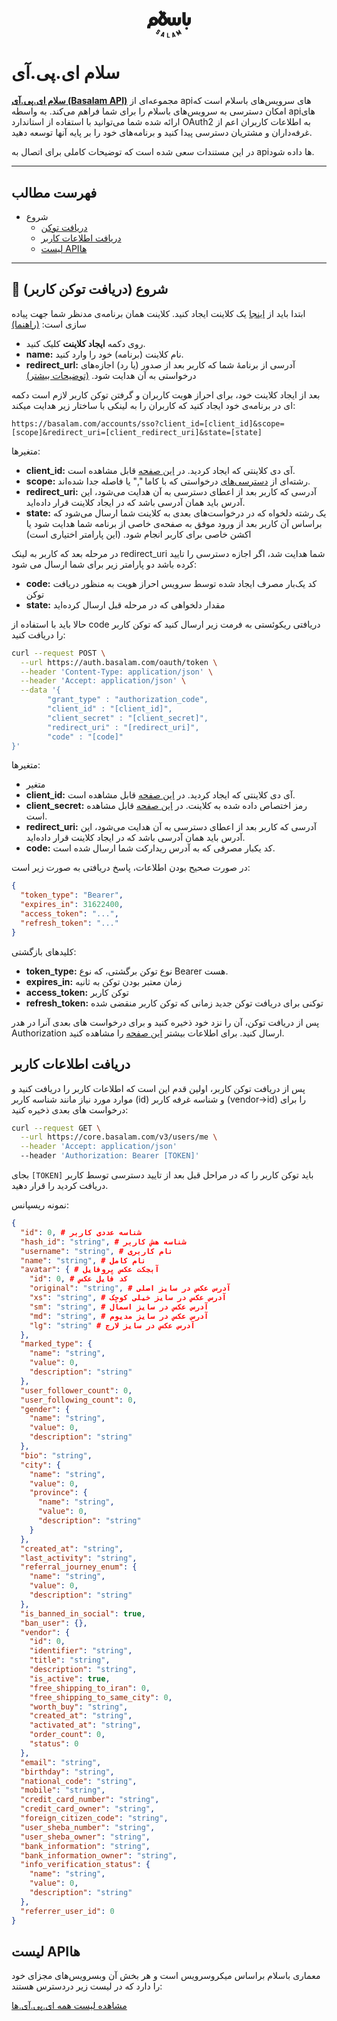 <link rel="stylesheet" href="./assets/fonts/Estedad-stylesheet.css" />


<p align="center">
  <svg width="70" fill="currentColor" viewBox="0 0 71 50" xmlns="http://www.w3.org/2000/svg"><path d="M46.2752 47.5265L42.8338 41.1055L41.0336 41.5265L40.9277 48.7897C40.9277 49.2107 41.2454 49.5791 41.7219 49.5791C42.1455 49.5791 42.5161 49.2107 42.5161 48.7897V48.1581L44.581 47.6844L44.8457 48.2107C45.0575 48.5792 45.534 48.737 45.9046 48.5265C46.3282 48.4213 46.487 47.9476 46.2752 47.5265ZM42.569 46.6318L42.622 44.0528L43.8397 46.316L42.569 46.6318Z"></path><path d="M55.6986 43.1054L52.0454 36.8423L50.6688 37.6318L51.463 42.1581L47.9157 39.2107L46.5391 40.0002L50.1923 46.2633C50.3512 46.5265 50.6159 46.6318 50.8806 46.6318C51.0394 46.6318 51.1453 46.5791 51.3042 46.5265C51.6748 46.316 51.8336 45.8423 51.5689 45.4739L50.2452 43.1581L52.0983 44.6844L53.422 43.9475L52.9984 41.5791L54.3221 43.8949C54.5338 44.2633 55.0104 44.4212 55.381 44.1581C55.8045 43.9475 55.9634 43.4739 55.6986 43.1054Z"></path><path d="M36.3205 48.4213H33.938V42.1055H32.3496V50.0002H36.3205C36.7441 50.0002 37.1147 49.6318 37.1147 49.2107C37.1147 48.7897 36.7441 48.4213 36.3205 48.4213Z"></path><path d="M26.0496 40.4214L22.0786 46.5266C21.8669 46.8951 21.9728 47.3688 22.3434 47.6319C22.714 47.8424 23.1905 47.7372 23.4552 47.3688L23.7729 46.8424L25.7848 47.5267L25.7319 48.1582C25.679 48.5793 26.0496 48.9477 26.4732 49.0003H26.5261C26.9496 49.0003 27.2673 48.6845 27.3203 48.2635L27.7968 41.0003L26.0496 40.4214ZM24.673 45.5267L26.1025 43.3688L25.9437 45.9477L24.673 45.5267Z"></path><path d="M16.7307 44.3162C16.3071 44.3162 15.8306 44.2109 15.46 43.9478C14.454 43.2636 14.1893 41.8425 14.8776 40.8425C15.1423 40.4741 15.6188 40.3688 15.9894 40.632C16.3601 40.8951 16.466 41.3688 16.2012 41.7372C15.9895 42.053 16.0953 42.4214 16.3601 42.632C16.6777 42.8425 17.0484 42.7372 17.2601 42.4741L17.4719 42.1583C17.6837 41.8425 17.5778 41.4741 17.3131 41.2635C16.8366 40.9478 16.466 40.4214 16.3601 39.8425C16.2542 39.2635 16.3601 38.6846 16.7307 38.1583L16.9425 37.8425C17.2602 37.3688 17.7896 37.0004 18.372 36.8951C18.9544 36.7899 19.5368 36.8951 20.0663 37.2636C20.5428 37.5793 20.9134 38.1057 21.0193 38.6846C21.1252 39.2636 21.0193 39.8425 20.6487 40.3688C20.3839 40.7372 19.9074 40.8425 19.5368 40.5793C19.1662 40.3162 19.0603 39.8425 19.325 39.4741C19.4309 39.3162 19.4838 39.1583 19.4309 39.0004C19.378 38.8425 19.325 38.6846 19.1662 38.5793C19.0073 38.4741 18.8485 38.4214 18.6897 38.4741C18.5308 38.5267 18.372 38.5793 18.2661 38.7372L18.0543 39.053C17.9484 39.2109 17.8955 39.3688 17.9484 39.5267C18.0014 39.6846 18.0543 39.8425 18.2132 39.9478C19.2191 40.632 19.4839 42.053 18.7956 43.053L18.5838 43.3688C18.1073 44.0004 17.419 44.3162 16.7307 44.3162Z"></path><path d="M64.1178 36.8419C65.2875 36.8419 66.2356 35.8993 66.2356 34.7366C66.2356 33.5739 65.2875 32.6313 64.1178 32.6313C62.9482 32.6313 62 33.5739 62 34.7366C62 35.8993 62.9482 36.8419 64.1178 36.8419Z"></path><path d="M65.7057 16.842V23.6841C65.7057 24.5788 65.0174 25.263 64.1173 25.263C63.2172 25.263 62.5289 24.5788 62.5289 23.6841V8.4209H57.2344V23.6841C57.2344 27.4735 60.3052 30.5262 64.1173 30.5262C67.9294 30.5262 71.0002 27.4735 71.0002 23.6841V16.842H65.7057Z"></path><path d="M49.8218 23.6841C49.8218 24.5788 49.1335 25.263 48.2334 25.263C47.3333 25.263 46.645 24.5788 46.645 23.6841V16.8419H41.3505V23.6841C41.3505 24.5788 40.6622 25.263 39.7621 25.263C38.862 25.263 38.1737 24.5788 38.1737 23.6841V16.8419H32.8792V19.8419C32.6674 19.2104 32.3497 18.6314 31.9791 18.1051L28.6965 13.4735L31.1849 9.89458L26.8434 6.89458L25.4139 8.89458L22.9784 5.4209L18.6368 8.4209L22.1842 13.4735L18.9015 18.1051C18.2662 18.9998 17.8956 19.9472 17.6838 20.9998C16.7308 17.9998 13.9247 15.7893 10.5891 15.7893C6.51231 15.7893 3.17673 19.1051 3.17673 23.1577C3.17673 24.2104 3.38849 25.263 3.81206 26.1577C1.5354 27.4209 0 29.8419 0 32.5788V34.6841H5.29456V32.5788C5.29456 31.4209 6.24758 30.4735 7.41238 30.4735H10.2714C10.3773 30.4735 10.4832 30.4735 10.5891 30.4735C14.0835 30.4735 17.0485 28.0525 17.7897 24.7893C18.7427 28.0525 21.8136 30.4735 25.4139 30.4735C28.9612 30.4735 31.9262 28.1577 32.9851 24.9998C33.6204 28.1051 36.4266 30.4735 39.7092 30.4735C41.2975 30.4735 42.78 29.9472 43.9448 28.9998C45.1096 29.8946 46.5921 30.4735 48.1805 30.4735C51.9925 30.4735 55.0634 27.4209 55.0634 23.6314V16.7893H49.7688V23.6841H49.8218ZM10.642 25.263H10.4832C9.37136 25.1577 8.52422 24.263 8.52422 23.1577C8.52422 21.9998 9.47724 21.0525 10.642 21.0525C11.8068 21.0525 12.7599 21.9998 12.7599 23.1577C12.7599 24.3156 11.8068 25.263 10.642 25.263ZM25.4668 25.263C24.0373 25.263 22.8195 24.0525 22.8195 22.6314C22.8195 22.1051 22.9784 21.5788 23.2961 21.1051L25.4668 18.0525L27.6376 21.1051C27.9552 21.5262 28.1141 22.0525 28.1141 22.6314C28.1141 24.0525 26.8963 25.263 25.4668 25.263Z"></path></svg>
</p>

# سلام ای.پی.آی

**[سلام ای.پی.آی (Basalam API)](https://developers.basalam.com)** مجموعه‌ای از api‌های سرویس‌های باسلام است که امکان دسترسی به سرویس‌های باسلام را برای شما فراهم می‌کند. به واسطه api‌های ارائه شده شما می‌توانید با استفاده از استاندارد OAuth2 به اطلاعات کاربران اعم از غرفه‌داران و مشتریان دسترسی پیدا کنید و برنامه‌های خود را بر پایه آنها توسعه دهید.

در این مستندات سعی شده است که توضیحات کاملی برای اتصال به api‌ها داده شود.

---

## فهرست مطالب

* شروع
  * [دریافت توکن](#-شروع-دریافت-توکن-کاربر)
  * [دریافت اطلاعات کاربر](#دریافت-اطلاعات-کاربر)
  * [لیست APIها](#لیست-apiها)

---

## 🚀 شروع (دریافت توکن کاربر)

ابتدا باید از [اینجا](https://developers.basalam.com/clients) یک کلاینت ایجاد کنید.
کلاینت همان برنامه‌ی مدنظر شما جهت پیاده سازی است: [(راهنما)](https://developers.basalam.com/authorization#%D8%A7%DB%8C%D8%AC%D8%A7%D8%AF-%DA%A9%D9%84%D8%A7%DB%8C%D9%86%D8%AA)

* روی دکمه **ایجاد کلاینت** کلیک کنید.
* **name:** نام کلاینت (برنامه) خود را وارد کنید.
* **redirect_url:** آدرسی از برنامهٔ شما که کاربر بعد از صدور (یا رد) اجازه‌های درخواستی به آن هدایت شود. [(توضیحات بیشتر)](https://developers.basalam.com/authorization#%D8%AF%D8%B1%DB%8C%D8%A7%D9%81%D8%AA-%D8%AF%D8%B3%D8%AA%D8%B1%D8%B3%DB%8C-%D8%A7%D8%B2-%DA%A9%D8%A7%D8%B1%D8%A8%D8%B1)

بعد از ایجاد کلاینت خود، برای احراز هویت کاربران و گرفتن توکن کاربر لازم است دکمه ای در برنامه‌ی خود ایجاد کنید که کاربران را به لینکی با ساختار زیر هدایت میکند:

```
https://basalam.com/accounts/sso?client_id=[client_id]&scope=[scope]&redirect_uri=[client_redirect_uri]&state=[state]
```
متغیرها:
* **client_id:** آی دی کلاینتی که ایجاد کردید. در [این صفحه](https://developers.basalam.com/clients) قابل مشاهده است.
* **scope:** رشته‌ای از [دسترسی‌های](https://developers.basalam.com/scopes) درخواستی که با کاما "," یا فاصله جدا شده‌اند.
* **redirect_uri:** آدرسی که کاربر بعد از اعطای دسترسی به آن هدایت می‌شود، این آدرس باید همان آدرسی باشد که در ایجاد کلاینت قرار داده‌اید.
* **state:** یک رشته دلخواه که در درخواست‌های بعدی به کلاینت شما ارسال می‌شود که براساس آن کاربر بعد از ورود موفق به صفحه‌ی خاصی از برنامه شما هدایت شود یا اکشن خاصی برای کاربر انجام شود. (این پارامتر اختیاری است)

در مرحله بعد که کاربر به لینک redirect_uri شما هدایت شد، اگر اجازه دسترسی را تایید کرده باشد دو پارامتر زیر برای شما ارسال می شود:

* **code:** کد یک‌بار مصرف ایجاد شده توسط سرویس احراز هویت به منظور دریافت توکن
* **state:** مقدار دلخواهی که در مرحله قبل ارسال کرده‌اید

حالا باید با استفاده از code دریافتی ریکوئستی به فرمت زیر ارسال کنید که توکن کاربر را دریافت کنید:

```bash
curl --request POST \
  --url https://auth.basalam.com/oauth/token \
  --header 'Content-Type: application/json' \
  --header 'Accept: application/json' \
  --data '{
        "grant_type" : "authorization_code",
        "client_id" : "[client_id]",
        "client_secret" : "[client_secret]",
        "redirect_uri" : "[redirect_uri]",
        "code" : "[code]"
}'
```
متغیرها:
* متغیر
* **client_id:** آی دی کلاینتی که ایجاد کردید. در [این صفحه](https://developers.basalam.com/clients) قابل مشاهده است.
* **client_secret:** رمز اختصاص داده شده به کلاینت. در [این صفحه](https://developers.basalam.com/clients) قابل مشاهده است.
* **redirect_uri:** آدرسی که کاربر بعد از اعطای دسترسی به آن هدایت می‌شود، این آدرس باید همان آدرسی باشد که در ایجاد کلاینت قرار داده‌اید.
* **code:** کد یکبار مصرفی که به آدرس ریدارکت شما ارسال شده است.

در صورت صحیح بودن اطلاعات، پاسخ دریافتی به صورت زیر است:

```json
{
  "token_type": "Bearer",
  "expires_in": 31622400,
  "access_token": "...",
  "refresh_token": "..."
}
```
کلیدهای بازگشتی:
* **token_type:** نوع توکن برگشتی، که نوع Bearer هست.
* **expires_in:** زمان معتبر بودن توکن به ثانیه
* **access_token:** توکن کاربر
* **refresh_token:** توکنی برای دریافت توکن جدید زمانی که توکن کاربر منقضی شده

پس از دریافت توکن، آن را نزد خود ذخیره کنید و برای درخواست های بعدی آنرا در هدر Authorization ارسال کنید.
برای اطلاعات بیشتر [این صفحه](https://developers.basalam.com/authorization#%D9%85%D8%B1%D8%AD%D9%84%D9%87-%D8%B3%D9%88%D9%85-%D8%AF%D8%B1%DB%8C%D8%A7%D9%81%D8%AA-%D8%A7%D8%B7%D9%84%D8%A7%D8%B9%D8%A7%D8%AA-%DA%A9%D8%A7%D8%B1%D8%A8%D8%B1) را مشاهده کنید.

## دریافت اطلاعات کاربر

پس از دریافت توکن کاربر، اولین قدم این است که اطلاعات کاربر را دریافت کنید و موارد مورد نیاز مانند شناسه کاربر (id) و شناسه غرفه کاربر (vendor->id) را برای درخواست های بعدی ذخیره کنید:

```bash
curl --request GET \
  --url https://core.basalam.com/v3/users/me \
  --header 'Accept: application/json'
  --header 'Authorization: Bearer [TOKEN]'
```

بجای `[TOKEN]` باید توکن کاربر را که در مراحل قبل بعد از تایید دسترسی توسط کاربر دریافت کردید را قرار دهید.

نمونه ریسپانس:

```json
{
  "id": 0, # شناسه عددی کاربر
  "hash_id": "string", # شناسه هش کاربر
  "username": "string", # نام کاربری
  "name": "string", # نام کامل
  "avatar": { # آبجکت عکس پروفایل
    "id": 0, # کد فایل عکس
    "original": "string", # آدرس عکس در سایز اصلی
    "xs": "string", # آدرس عکس در سایز خیلی کوچک
    "sm": "string", # آدرس عکس در سایز اسمال
    "md": "string", # آدرس عکس در سایز مدیوم
    "lg": "string" # آدرس عکس در سایز لارج
  },
  "marked_type": {
    "name": "string",
    "value": 0,
    "description": "string"
  },
  "user_follower_count": 0,
  "user_following_count": 0,
  "gender": {
    "name": "string",
    "value": 0,
    "description": "string"
  },
  "bio": "string",
  "city": {
    "name": "string",
    "value": 0,
    "province": {
      "name": "string",
      "value": 0,
      "description": "string"
    }
  },
  "created_at": "string",
  "last_activity": "string",
  "referral_journey_enum": {
    "name": "string",
    "value": 0,
    "description": "string"
  },
  "is_banned_in_social": true,
  "ban_user": {},
  "vendor": {
    "id": 0,
    "identifier": "string",
    "title": "string",
    "description": "string",
    "is_active": true,
    "free_shipping_to_iran": 0,
    "free_shipping_to_same_city": 0,
    "worth_buy": "string",
    "created_at": "string",
    "activated_at": "string",
    "order_count": 0,
    "status": 0
  },
  "email": "string",
  "birthday": "string",
  "national_code": "string",
  "mobile": "string",
  "credit_card_number": "string",
  "credit_card_owner": "string",
  "foreign_citizen_code": "string",
  "user_sheba_number": "string",
  "user_sheba_owner": "string",
  "bank_information": "string",
  "bank_information_owner": "string",
  "info_verification_status": {
    "name": "string",
    "value": 0,
    "description": "string"
  },
  "referrer_user_id": 0
}
```

## لیست APIها

معماری باسلام براساس میکروسرویس است و هر بخش آن وبسرویس‌های مجزای خود را دارد که در لیست زیر دردسترس هستند:

[مشاهده لیست همه ای.پی.آی.‌ها](https://developers.basalam.com/services)

